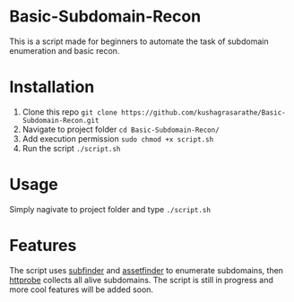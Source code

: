 # Basic-Subdomain-Recon
This is a script made for beginners to automate the task of subdomain enumeration and basic recon.

# Installation
1. Clone this repo ```git clone https://github.com/kushagrasarathe/Basic-Subdomain-Recon.git```
2. Navigate to project folder ```cd Basic-Subdomain-Recon/```
3. Add execution permission ```sudo chmod +x script.sh```
4. Run the script ```./script.sh```

# Usage
Simply nagivate to project folder and type ```./script.sh``` 

# Features 
The script uses [subfinder](https://github.com/projectdiscovery/subfinder) and [assetfinder](https://github.com/tomnomnom/assetfinder) to enumerate subdomains, then [httprobe](https://github.com/tomnomnom/httprobe) collects all alive subdomains. The script is still in progress and more cool features will be added soon.
